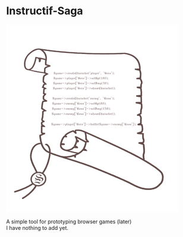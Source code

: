 # Instructif-Saga  

![Screenshot](docs/images/logo.png)  

A simple tool for prototyping browser games (later)  
I have nothing to add yet.
